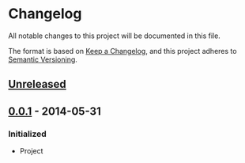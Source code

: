 # Changelog
All notable changes to this project will be documented in this file.

The format is based on [Keep a Changelog](https://keepachangelog.com/en/1.0.0/),
and this project adheres to [Semantic Versioning](https://semver.org/spec/v2.0.0.html).

## [Unreleased]

## [0.0.1] - 2014-05-31
### Initialized
- Project

[Unreleased]: https://github.com/voltsonic/rtorrent-client-php/compare/v1.0.0...HEAD
[0.0.1]: https://github.com/voltsonic/rtorrent-client-php/releases/tag/v0.0.1